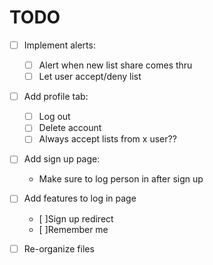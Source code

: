 # TODO

- [ ] Implement alerts:
    - [ ] Alert when new list share comes thru
    - [ ] Let user accept/deny list

- [ ] Add profile tab:
    - [ ] Log out
    - [ ] Delete account
    - [ ] Always accept lists from x user??

- [ ] Add sign up page:
    - Make sure to log person in after sign up

- [ ] Add features to log in page
    - [ ]Sign up redirect
    - [ ]Remember me

- [ ] Re-organize files